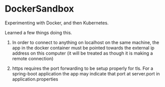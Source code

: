 # DockerSandbox

Experimenting with Docker, and then Kubernetes.

Learned a few things doing this.

1. In order to connect to anything on localhost on the same machine, the app in the docker container must be pointed towards the external ip address on this computer (it will be treated as though it is making a remote connection)

2. https requires the port forwarding to be setup properly for tls. For a spring-boot application the app may indicate that port at server.port in application.properties
